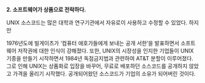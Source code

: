 **2. 소프트웨어가 상품으로 전락하다.**

UNIX 소스코드는 많은 대학과 연구기관에서 자유로이 사용하고 수정할 수 있었다. 하지만

1976년도에 빌게이츠가 ‘컴퓨터 애호가들에게 보내는 공개 서한’을 발표하면서 소프트웨어 저작권에 대한 인식이 강해졌다. 또한, UNIX의 시장성을 인지한 기업들이 UNIX 기종을 만들기 시작하면서 1984년 독점금지법과 관련하여 AT&T 분할이 이루어졌다. 그로 인해 UNIX는 상품화로 입장을 바꾸어, 무료로 배포하던 소스코드를 공개하지 않았고 가격을 올리기 시작했다. 공개되어왔던 소스코드가 기업의 소유가 되어버린 것이다.

